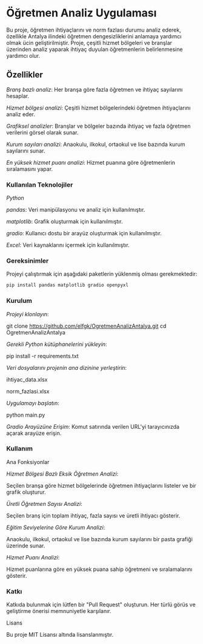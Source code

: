 # Öğretmen Analiz Uygulaması

Bu proje, öğretmen ihtiyaçlarını ve norm fazlası durumu analiz ederek, özellikle Antalya ilindeki öğretmen dengesizliklerini anlamaya yardımcı olmak ücin geliştirilmiştir. Proje, çeşitli hizmet bölgeleri ve branşlar üzerinden analiz yaparak ihtiyaç duyulan öğretmenlerin belirlenmesine yardımcı olur.

## Özellikler

*Branş bazlı analiz*: Her branşa göre fazla öğretmen ve ihtiyaç sayılarını hesaplar.

*Hizmet bölgesi analizi*: Çeşitli hizmet bölgelerindeki öğretmen ihtiyaçlarını analiz eder.

*Grafiksel analizler*: Branşlar ve bölgeler bazında ihtiyaç ve fazla öğretmen verilerini görsel olarak sunar.

*Kurum sayıları analizi*: Anaokulu, ilkokul, ortaokul ve lise bazında kurum sayılarını sunar.

*En yüksek hizmet puanı analizi*: Hizmet puanına göre öğretmenlerin sıralamasını yapar.

### Kullanılan Teknolojiler

*Python*

*pandas*: Veri manipülasyonu ve analiz için kullanılmıştır.

*matplotlib*: Grafik oluşturmak için kullanılmıştır.

*gradio*: Kullanıcı dostu bir arayüz oluşturmak için kullanılmıştır.

*Excel*: Veri kaynaklarını içermek için kullanılmıştır.

### Gereksinimler

Projeyi çalıştırmak için aşağıdaki paketlerin yüklenmiş olması gerekmektedir:

```bash
pip install pandas matplotlib gradio openpyxl
```

### Kurulum

*Projeyi klonlayın*:

git clone https://github.com/elfgk/OgretmenAnalizAntalya.git
cd OgretmenAnalizAntalya

*Gerekli Python kütüphanelerini yükleyin*:

pip install -r requirements.txt

*Veri dosyalarını projenin ana dizinine yerleştirin*:

ihtiyac_data.xlsx

norm_fazlasi.xlsx

*Uygulamayı başlatın*:

python main.py

*Gradio Arayüzüne Erişim*:
Komut satırında verilen URL'yi tarayıcınızda açarak arayüze erişin.

### Kullanım

Ana Fonksiyonlar

*Hizmet Bölgesi Bazlı Eksik Öğretmen Analizi*:

Seçilen branşa göre hizmet bölgelerinde öğretmen ihtiyaçlarını listeler ve bir grafik oluşturur.

*Üretli Öğretmen Sayısı Analizi*:

Seçilen branş için toplam ihtiyaç, fazla sayısı ve üretli ihtiyacı gösterir.

*Eğitim Seviyelerine Göre Kurum Analizi*:

Anaokulu, ilkokul, ortaokul ve lise bazında kurum sayılarını bir pasta grafiği üzerinde sunar.

*Hizmet Puanı Analizi*:

Hizmet puanlarına göre en yüksek puana sahip öğretmeni ve sıralamalarını gösterir.

### Katkı

Katkıda bulunmak için lütfen bir "Pull Request" oluşturun. Her türlü görüs ve geliştirme önerisi memnuniyetle karşılanır.

Lisans

Bu proje MIT Lisansı altında lisanslanmıştır.

